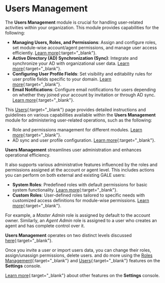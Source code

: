 # Users Management

The **Users Management** module is crucial for handling user-related activities within your organization. This module provides capabilities for the following:

- **Managing Users, Roles, and Permissions**: Assign and configure roles, set module-wise account/agent permissions, and manage user access efficiently. [Learn more](./role-management.md){:target="_blank"}.
- **Active Directory (AD) Synchronization (Sync)**: Integrate and synchronize your AD with organizational user data. [Learn more](./settings/active-directory.md){:target="_blank"}.
- **Configuring User Profile Fields**: Set visibility and editability rules for user profile fields specific to your domain. [Learn more](./settings/active-directory.md/#step-3-specify-user-attributes-and-configure-rules-for-selective-import-from-ad){:target="_blank"}.
- **Email Notifications**: Configure email notifications for users depending on whether they joined your account by invitation or through AD sync. [Learn more](./settings/active-directory.md/#sync-status-email-notifications){:target="_blank"}.

This [Users](./users.md){:target="_blank"} page provides detailed instructions and guidelines on various capabilities available within the **Users Management** module for administering user-related operations, such as the following:

- Role and permissions management for different modules. [Learn more](./role-management.md){:target="_blank"}.
- AD sync and user profile configuration. [Learn more](./settings/active-directory.md/#active-directory-configuring-automatic-user-data-synchronization){:target="_blank"}.

**Users Management** streamlines user administration and enhances operational efficiency. 

It also supports various administrative features influenced by the roles and permissions assigned at the account or agent level. This includes actions you can perform on both external and existing GALE users:

- **System Roles**: Predefined roles with default permissions for basic system functionality. [Learn more](./role-management.md/#manage-system-roles){:target="_blank"}.
- **Custom Roles**: User-defined roles tailored to specific needs with customized access definitions for module-wise permissions. [Learn more](./role-management.md/#manage-custom-roles){:target="_blank"}.

For example, a *Master Admin* role is assigned by default to the account owner. Similarly, an *Agent Admin* role is assigned to a user who creates an agent and has complete control over it.

**Users Management** operates on two distinct levels discussed [here](../settings-overview.md/#levels-of-users-management){:target="_blank"}.

Once you invite a user or import users data, you can change their roles, assign/unassign permissions, delete users. and do more using the [Roles Management](./role-management.md){:target="_blank"} and [Users](./users.md){:target="_blank"} features on the **Settings** console.

[Learn more](../settings-overview.md){:target="_blank"} about other features on the **Settings** console.